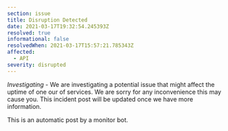 ```yaml
---
section: issue
title: Disruption Detected
date: 2021-03-17T19:32:54.245393Z
resolved: true
informational: false
resolvedWhen: 2021-03-17T15:57:21.785343Z
affected:
  - API
severity: disrupted
---
```

*Investigating* - We are investigating a potential issue that might affect the uptime of one our of services. We are sorry for any inconvenience this may cause you. This incident post will be updated once we have more information.

This is an automatic post by a monitor bot.
        